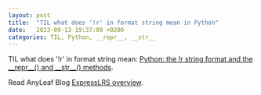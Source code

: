 ```yaml
---
layout: post
title:  "TIL what does '!r' in format string mean in Python"
date:   2023-09-13 19:37:00 +0200
categories: TIL, Python, __repr__, __str__
---
```

TIL what does '!r' in format string mean: [Python: the !r string format and the \_\_repr\_\_() and \_\_str\_\_() methods](https://dev.to/behainguyen/python-the-r-string-format-and-the-repr-and-str-methods-29i7).

Read AnyLeaf Blog [ExpressLRS overview](https://www.anyleaf.org/blog/expresslrs-overview).
